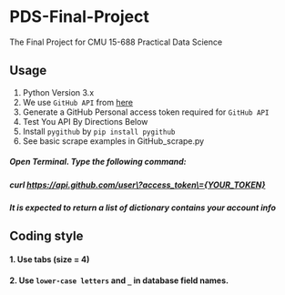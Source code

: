 # PDS-Final-Project
The Final Project for CMU 15-688 Practical Data Science


## Usage
1. Python Version 3.x
2. We use `GitHub API` from [here](https://developer.github.com/v3/)
3. Generate a GitHub Personal access token required for `GitHub API`
4. Test You API By Directions Below
5. Install `pygithub` by 
`pip install pygithub`
6. See basic scrape examples in GitHub_scrape.py

##### Open Terminal. Type the following command:
##### curl https://api.github.com/user\?access_token\={YOUR_TOKEN}
##### It is expected to return a list of dictionary contains your account info

## Coding style
#### 1. Use tabs (size = 4)
#### 2. Use `lower-case letters` and `_` in database field names.